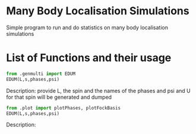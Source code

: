 # Many Body Localisation Simulations
Simple program to run and do statistics on many body localisation simulations

# List of Functions and their usage
```py
from .genmulti import EDUM
EDUM(L,s,phases,psi)
```
Description: provide L, the spin and the names of the phases and psi and U for that spin will be generated and dumped

```py
from .plot import plotPhases, plotFockBasis
EDUM(L,s,phases,psi)
```
Description: 
